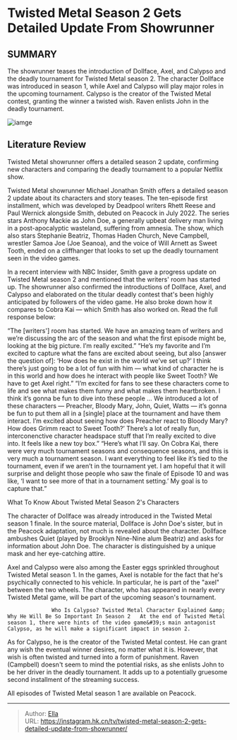 # Twisted Metal Season 2 Gets Detailed Update From Showrunner


## SUMMARY 



  The showrunner teases the introduction of Dollface, Axel, and Calypso and the deadly tournament for Twisted Metal season 2.   The character Dollface was introduced in season 1, while Axel and Calypso will play major roles in the upcoming tournament.   Calypso is the creator of the Twisted Metal contest, granting the winner a twisted wish. Raven enlists John in the deadly tournament.  

![iamge](https://static1.srcdn.com/wordpress/wp-content/uploads/2024/01/raven-and-john-doe-in-twisted-metal.jpg)

## Literature Review
Twisted Metal showrunner offers a detailed season 2 update, confirming new characters and comparing the deadly tournament to a popular Netflix show.




Twisted Metal showrunner Michael Jonathan Smith offers a detailed season 2 update about its characters and story teases. The ten-episode first installment, which was developed by Deadpool writers Rhett Reese and Paul Wernick alongside Smith, debuted on Peacock in July 2022. The series stars Anthony Mackie as John Doe, a generally upbeat delivery man living in a post-apocalyptic wasteland, suffering from amnesia. The show, which also stars Stephanie Beatriz, Thomas Haden Church, Neve Campbell, wrestler Samoa Joe (Joe Seanoa), and the voice of Will Arnett as Sweet Tooth, ended on a cliffhanger that looks to set up the deadly tournament seen in the video games.




In a recent interview with NBC Insider, Smith gave a progress update on Twisted Metal season 2 and mentioned that the writers&#39; room has started up. The showrunner also confirmed the introductions of Dollface, Axel, and Calypso and elaborated on the titular deadly contest that&#39;s been highly anticipated by followers of the video game. He also broke down how it compares to Cobra Kai — which Smith has also worked on. Read the full response below:


“The [writers&#39;] room has started. We have an amazing team of writers and we’re discussing the arc of the season and what the first episode might be, looking at the big picture. I’m really excited.”
“He’s my favorite and I’m excited to capture what the fans are excited about seeing, but also [answer the question of]: ‘How does he exist in the world we’ve set up?’ I think there’s just going to be a lot of fun with him — what kind of character he is in this world and how does he interact with people like Sweet Tooth? We have to get Axel right.”
“I’m excited for fans to see these characters come to life and see what makes them funny and what makes them heartbroken. I think it’s gonna be fun to dive into these people … We introduced a lot of these characters — Preacher, Bloody Mary, John, Quiet, Watts — it’s gonna be fun to put them all in a [single] place at the tournament and have them interact. I’m excited about seeing how does Preacher react to Bloody Mary? How does Grimm react to Sweet Tooth?’ There’s a lot of really fun, interconenctive character headspace stuff that I’m really excited to dive into. It feels like a new toy box.”
“Here’s what I’ll say. On Cobra Kai, there were very much tournament seasons and consequence seasons, and this is very much a tournament season. I want everything to feel like it’s tied to the tournament, even if we aren’t in the tournament yet. I am hopeful that it will surprise and delight those people who saw the finale of Episode 10 and was like, ‘I want to see more of that in a tournament setting.’ My goal is to capture that.”






 What To Know About Twisted Metal Season 2&#39;s Characters 
          

The character of Dollface was already introduced in the Twisted Metal season 1 finale. In the source material, Dollface is John Doe&#39;s sister, but in the Peacock adaptation, not much is revealed about the character. Dollface ambushes Quiet (played by Brooklyn Nine-Nine alum Beatriz) and asks for information about John Doe. The character is distinguished by a unique mask and her eye-catching attire.

Axel and Calypso were also among the Easter eggs sprinkled throughout Twisted Metal season 1. In the games, Axel is notable for the fact that he&#39;s psychically connected to his vehicle. In particular, he is part of the &#34;axel&#34; between the two wheels. The character, who has appeared in nearly every Twisted Metal game, will be part of the upcoming season&#39;s tournament.




                  Who Is Calypso? Twisted Metal Character Explained &amp; Why He Will Be So Important In Season 2   At the end of Twisted Metal season 1, there were hints of the video game&#39;s main antagonist Calypso, as he will make a significant impact in season 2.    

As for Calypso, he is the creator of the Twisted Metal contest. He can grant any wish the eventual winner desires, no matter what it is. However, that wish is often twisted and turned into a form of punishment. Raven (Campbell) doesn&#39;t seem to mind the potential risks, as she enlists John to be her driver in the deadly tournament. It adds up to a potentially gruesome second installment of the streaming success.



All episodes of Twisted Metal season 1 are available on Peacock.






---

> Author: [Ella](https://instagram.hk.cn/)  
> URL: https://instagram.hk.cn/tv/twisted-metal-season-2-gets-detailed-update-from-showrunner/  

